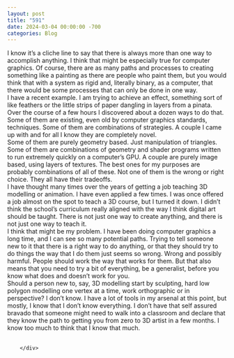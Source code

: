```yaml
---
layout: post
title: "591"
date: 2024-03-04 00:00:00 -700
categories: Blog
---
```


<div class="blog-content">
				<div class="paragraph"><span>I know it&rsquo;s a cliche line to say that there is always more than one way to accomplish anything. I think that might be especially true for computer graphics. Of course, there are as many paths and processes to creating something like a painting as there are people who paint them, but you would think that with a system as rigid and, literally binary, as a computer, that there would be some processes that can only be done in one way.</span><br><span></span><span>I have a recent example. I am trying to achieve an effect, something sort of like feathers or the little strips of paper dangling in layers from a pinata. Over the course of a few hours I discovered about a dozen ways to do that. Some of them are existing, even old by computer graphics standards, techniques. Some of them are combinations of strategies. A couple I came up with and for all I know they are completely novel.</span><br><span></span><span>Some of them are purely geometry based. Just manipulation of triangles. Some of them are combinations of geometry and shader programs written to run extremely quickly on a computer&rsquo;s GPU. A couple are purely image based, using layers of textures. The best ones for my purposes are probably combinations of all of these. Not one of them is the wrong or right choice. They all have their tradeoffs.&nbsp;</span><br><span></span><span>I have thought many times over the years of getting a job teaching 3D modelling or animation. I have even applied a few times. I was once offered a job almost on the spot to teach a 3D course, but I turned it down. I didn&rsquo;t think the school&rsquo;s curriculum really aligned with the way I think digital art should be taught. There is not just one way to create anything, and there is not just one way to teach it.</span><br><span></span><span>I think that might be my problem. I have been doing computer graphics a long time, and I can see so many potential paths. Trying to tell someone new to it that there is a right way to do anything, or that they should try to do things the way that I do them just seems so wrong. Wrong and possibly harmful. People should work the way that works for them. But that also means that you need to try a bit of everything, be a generalist, before you know what does and doesn&rsquo;t work for you.</span><br><span></span><span>Should a person new to, say, 3D modelling start by sculpting, hard low polygon modelling one vertex at a time, work orthographic or in perspective? I don&rsquo;t know. I have a lot of tools in my arsenal at this point, but mostly, I know that I don&rsquo;t know everything. I don&rsquo;t have that self assured bravado that someone might need to walk into a classroom and declare that they know the path to getting you from zero to 3D artist in a few months. I know too much to think that I know that much.</span><br><span></span><span>&nbsp;</span>&#8203;<br><span></span></div>

		</div>
        